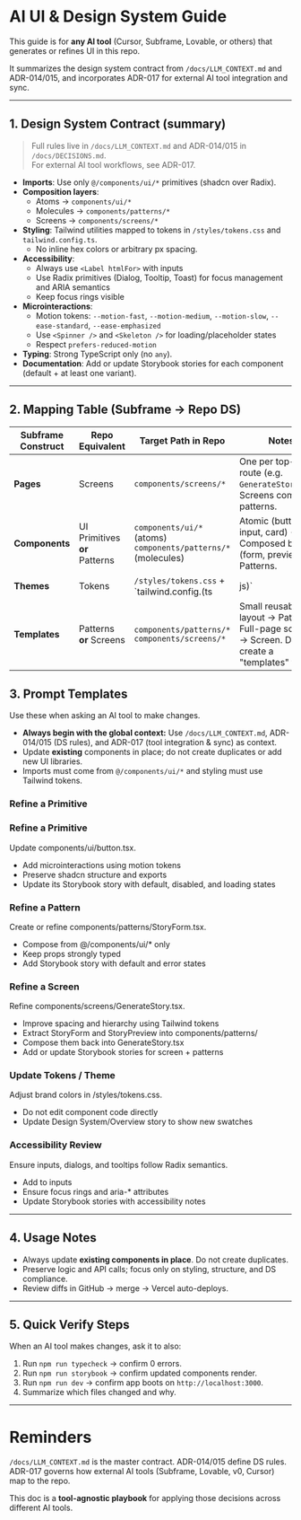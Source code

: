 # AI UI & Design System Guide

This guide is for **any AI tool** (Cursor, Subframe, Lovable, or others) that generates or refines UI in this repo.  

It summarizes the design system contract from `/docs/LLM_CONTEXT.md` and ADR-014/015, and incorporates ADR-017 for external AI tool integration and sync.

---

## 1. Design System Contract (summary)

> Full rules live in `/docs/LLM_CONTEXT.md` and ADR-014/015 in `/docs/DECISIONS.md`.  
> For external AI tool workflows, see ADR-017.

- **Imports**: Use only `@/components/ui/*` primitives (shadcn over Radix).  
- **Composition layers**:
  - Atoms → `components/ui/*`
  - Molecules → `components/patterns/*`
  - Screens → `components/screens/*`
- **Styling**: Tailwind utilities mapped to tokens in `/styles/tokens.css` and `tailwind.config.ts`.  
  - No inline hex colors or arbitrary px spacing.  
- **Accessibility**:
  - Always use `<Label htmlFor>` with inputs  
  - Use Radix primitives (Dialog, Tooltip, Toast) for focus management and ARIA semantics  
  - Keep focus rings visible  
- **Microinteractions**:
  - Motion tokens: `--motion-fast`, `--motion-medium`, `--motion-slow`, `--ease-standard`, `--ease-emphasized`  
  - Use `<Spinner />` and `<Skeleton />` for loading/placeholder states  
  - Respect `prefers-reduced-motion`  
- **Typing**: Strong TypeScript only (no `any`).  
- **Documentation**: Add or update Storybook stories for each component (default + at least one variant).

---
## 2. Mapping Table (Subframe → Repo DS)

| **Subframe Construct** | **Repo Equivalent** | **Target Path in Repo** | **Notes** |
|-------------------------|---------------------|--------------------------|-----------|
| **Pages**              | Screens             | `components/screens/*` | One per top-level route (e.g. `GenerateStory.tsx`). Screens compose patterns. |
| **Components**         | UI Primitives **or** Patterns | `components/ui/*` (atoms) <br> `components/patterns/*` (molecules) | Atomic (button, input, card) → UI. Composed block (form, preview) → Patterns. |
| **Themes**             | Tokens              | `/styles/tokens.css` + `tailwind.config.(ts|js)` | Subframe themes are sketches; source of truth = repo tokens. Apply manually if useful. |
| **Templates**          | Patterns **or** Screens | `components/patterns/*` <br> `components/screens/*` | Small reusable layout → Pattern. Full-page scaffold → Screen. Do not create a "templates" folder. |
## 3. Prompt Templates

Use these when asking an AI tool to make changes.  
- **Always begin with the global context:** Use `/docs/LLM_CONTEXT.md`, ADR-014/015 (DS rules), and ADR-017 (tool integration & sync) as context.  
- Update **existing** components in place; do not create duplicates or add new UI libraries.  
- Imports must come from `@/components/ui/*` and styling must use Tailwind tokens.

### Refine a Primitive
### Refine a Primitive
Update components/ui/button.tsx.
- Add microinteractions using motion tokens
- Preserve shadcn structure and exports
- Update its Storybook story with default, disabled, and loading states
### Refine a Pattern
Create or refine components/patterns/StoryForm.tsx.
- Compose from @/components/ui/* only
- Keep props strongly typed
- Add Storybook story with default and error states
### Refine a Screen 
Refine components/screens/GenerateStory.tsx.

- Improve spacing and hierarchy using Tailwind tokens
- Extract StoryForm and StoryPreview into components/patterns/
- Compose them back into GenerateStory.tsx
- Add or update Storybook stories for screen + patterns

### Update Tokens / Theme
Adjust brand colors in /styles/tokens.css.
- Do not edit component code directly
- Update Design System/Overview story to show new swatches

### Accessibility Review
Ensure inputs, dialogs, and tooltips follow Radix semantics.
- Add <Label htmlFor/> to inputs
- Ensure focus rings and aria-* attributes
- Update Storybook stories with accessibility notes

---

## 4. Usage Notes

- Always update **existing components in place**. Do not create duplicates.  
- Preserve logic and API calls; focus only on styling, structure, and DS compliance.  
- Review diffs in GitHub → merge → Vercel auto-deploys.

---
## 5. Quick Verify Steps

When an AI tool makes changes, ask it to also:

1. Run `npm run typecheck` → confirm 0 errors.  
2. Run `npm run storybook` → confirm updated components render.  
3. Run `npm run dev` → confirm app boots on `http://localhost:3000`.  
4. Summarize which files changed and why.  

---

# Reminders
`/docs/LLM_CONTEXT.md` is the master contract. ADR-014/015 define DS rules. ADR-017 governs how external AI tools (Subframe, Lovable, v0, Cursor) map to the repo.  

This doc is a **tool-agnostic playbook** for applying those decisions across different AI tools.
